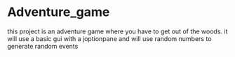 # Adventure_game
this project is an adventure game where you have to get out of the woods. it will use a basic gui with a joptionpane and will use random numbers to generate random events
